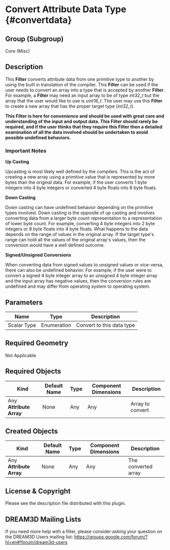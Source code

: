 Convert Attribute Data Type {#convertdata}
=============

## Group (Subgroup) ##
Core (Misc)


## Description ##

This **Filter** converts attribute data from one primitive type to another by using the built in translation of the compiler. This **Filter** can be used if the user needs to convert an array into a type that is accepted by another **Filter**. For example, a **Filter** may need an input array to be of type _int32_t_ but the array that the user would like to use is _uint16_t_. The user may use this **Filter** to create a new array that has the proper target type (_int32_t_).

**This Filter is here for convenience and should be used with great care and understanding of the input and output data. This Filter should rarely be required, and if the user thinks that they require this Filter then a detailed examination of all the data involved should be undertaken to avoid possible undefined behaviors.**

### Important Notes ###

**Up Casting**

Upcasting is most likely well defined by the compilers. This is the act of creating a new array using a primitive value that is represented by more bytes than the original data. For example, if the user converts 1 byte integers into 4 byte integers or converted 4 byte floats into 8 byte floats.

**Down Casting**

Down casting can have undefined behavior depending on the primitive types involved. Down casting is the opposite of up casting and involves converting data from a larger byte count representation to a representation of lower byte count. For example, converting 4 byte integers into 2 byte integers or 8 byte floats into 4 byte floats. What happens to the data depends on the range of values in the original array. If the target type's range can hold all the values of the original array's values, then the conversion would have a well defined outcome.

**Signed/Unsigned Conversions**

When converting data from signed values to unsigned values or vice-versa, there can also be undefined behavior. For example, if the user were to convert a signed 4 byte integer array to an unsigned 4 byte integer array and the input array has negative values, then the conversion rules are undefined and may differ from operating system to operating system.

## Parameters ##
| Name             | Type | Description |
|------------------|------|--------------|
| Scalar Type      | Enumeration | Convert to this data type |

## Required Geometry ##
Not Applicable

## Required Objects ##

| Kind | Default Name | Type | Component Dimensions | Description |
|------|--------------|-------------|---------|-----|
| Any **Attribute Array**  | None | Any | Any | Array to convert |

## Created Objects ##

| Kind | Default Name | Type | Component Dimensions | Description |
|------|--------------|-------------|---------|-----|
| Any **Attribute Array** | None | Any | Any | The converted array |

## License & Copyright ##

Please see the description file distributed with this plugin.

## DREAM3D Mailing Lists ##

If you need more help with a filter, please consider asking your question on the DREAM3D Users mailing list:
https://groups.google.com/forum/?hl=en#!forum/dream3d-users


